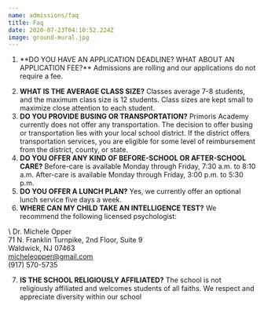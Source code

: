 ```yaml
---
name: admissions/faq
title: Faq
date: 2020-07-23T04:10:52.224Z
image: ground-mural.jpg
---
```

1. <p>**DO YOU HAVE AN APPLICATION DEADLINE? WHAT ABOUT AN APPLICATION FEE?**
   Admissions are rolling and our applications do not require a fee.</p>
2. **WHAT IS THE AVERAGE CLASS SIZE?**
   Classes average 7-8 students, and the maximum class size is 12 students. Class sizes are kept small to maximize close attention to each student.
3. **DO YOU PROVIDE BUSING OR TRANSPORTATION?**
   Primoris Academy currently does not offer any transportation. The decision to offer busing or transportation lies with your local school district. If the district offers transportation services, you are eligible for some level of reimbursement from the district, county, or state.
4. **DO YOU OFFER ANY KIND OF BEFORE-SCHOOL OR AFTER-SCHOOL CARE?**
   Before-care is available Monday through Friday, 7:30 a.m. to 8:10 a.m. After-care is available Monday through Friday, 3:00 p.m. to 5:30 p.m.
5. **DO YOU OFFER A LUNCH PLAN?**
   Yes, we currently offer an optional lunch service five days a week.
6. **WHERE CAN MY CHILD TAKE AN INTELLIGENCE TEST?**
   We recommend the following licensed psychologist:

\    Dr. Michele Opper\
       71 N. Franklin Turnpike, 2nd Floor, Suite 9\
       Waldwick, NJ 07463\
       [micheleopper@gmail.com](mailto:micheleopper@gmail.com)\
       (917) 570-5735  

7. **IS THE SCHOOL RELIGIOUSLY AFFILIATED?**
   The school is not religiously affiliated and welcomes students of all faiths. We respect and appreciate diversity within our school